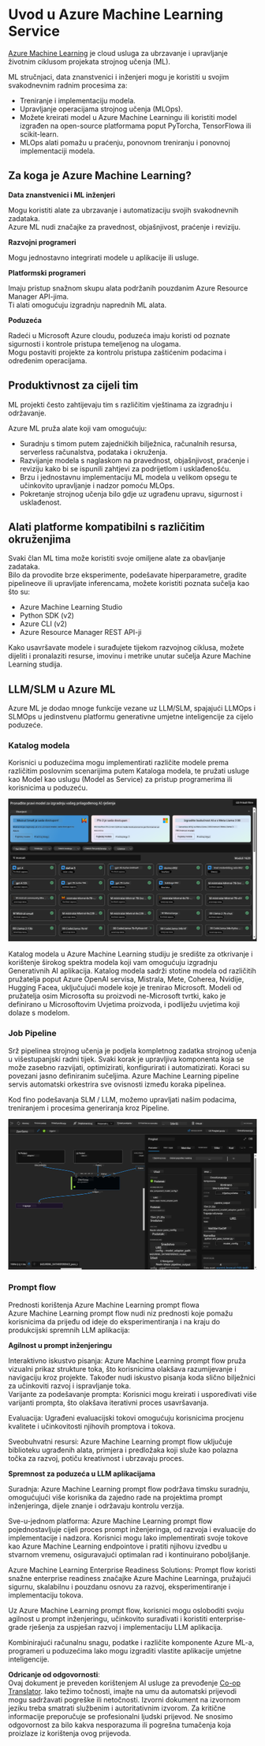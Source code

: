 <!--
CO_OP_TRANSLATOR_METADATA:
{
  "original_hash": "7fe541373802e33568e94e13226d463c",
  "translation_date": "2025-07-17T09:48:58+00:00",
  "source_file": "md/03.FineTuning/Introduce_AzureML.md",
  "language_code": "hr"
}
-->
# **Uvod u Azure Machine Learning Service**

[Azure Machine Learning](https://ml.azure.com?WT.mc_id=aiml-138114-kinfeylo) je cloud usluga za ubrzavanje i upravljanje životnim ciklusom projekata strojnog učenja (ML).

ML stručnjaci, data znanstvenici i inženjeri mogu je koristiti u svojim svakodnevnim radnim procesima za:

- Treniranje i implementaciju modela.
- Upravljanje operacijama strojnog učenja (MLOps).
- Možete kreirati model u Azure Machine Learningu ili koristiti model izgrađen na open-source platformama poput PyTorcha, TensorFlowa ili scikit-learn.
- MLOps alati pomažu u praćenju, ponovnom treniranju i ponovnoj implementaciji modela.

## Za koga je Azure Machine Learning?

**Data znanstvenici i ML inženjeri**

Mogu koristiti alate za ubrzavanje i automatizaciju svojih svakodnevnih zadataka.  
Azure ML nudi značajke za pravednost, objašnjivost, praćenje i reviziju.

**Razvojni programeri**

Mogu jednostavno integrirati modele u aplikacije ili usluge.

**Platformski programeri**

Imaju pristup snažnom skupu alata podržanih pouzdanim Azure Resource Manager API-jima.  
Ti alati omogućuju izgradnju naprednih ML alata.

**Poduzeća**

Radeći u Microsoft Azure cloudu, poduzeća imaju koristi od poznate sigurnosti i kontrole pristupa temeljenog na ulogama.  
Mogu postaviti projekte za kontrolu pristupa zaštićenim podacima i određenim operacijama.

## Produktivnost za cijeli tim  
ML projekti često zahtijevaju tim s različitim vještinama za izgradnju i održavanje.

Azure ML pruža alate koji vam omogućuju:  
- Suradnju s timom putem zajedničkih bilježnica, računalnih resursa, serverless računalstva, podataka i okruženja.  
- Razvijanje modela s naglaskom na pravednost, objašnjivost, praćenje i reviziju kako bi se ispunili zahtjevi za podrijetlom i usklađenošću.  
- Brzu i jednostavnu implementaciju ML modela u velikom opsegu te učinkovito upravljanje i nadzor pomoću MLOps.  
- Pokretanje strojnog učenja bilo gdje uz ugrađenu upravu, sigurnost i usklađenost.

## Alati platforme kompatibilni s različitim okruženjima

Svaki član ML tima može koristiti svoje omiljene alate za obavljanje zadataka.  
Bilo da provodite brze eksperimente, podešavate hiperparametre, gradite pipelineove ili upravljate inferencama, možete koristiti poznata sučelja kao što su:  
- Azure Machine Learning Studio  
- Python SDK (v2)  
- Azure CLI (v2)  
- Azure Resource Manager REST API-ji

Kako usavršavate modele i surađujete tijekom razvojnog ciklusa, možete dijeliti i pronalaziti resurse, imovinu i metrike unutar sučelja Azure Machine Learning studija.

## **LLM/SLM u Azure ML**

Azure ML je dodao mnoge funkcije vezane uz LLM/SLM, spajajući LLMOps i SLMOps u jedinstvenu platformu generativne umjetne inteligencije za cijelo poduzeće.

### **Katalog modela**

Korisnici u poduzećima mogu implementirati različite modele prema različitim poslovnim scenarijima putem Kataloga modela, te pružati usluge kao Model kao uslugu (Model as Service) za pristup programerima ili korisnicima u poduzeću.

![models](../../../../translated_images/models.e6c7ff50a51806fd0bfd398477e3db3d5c3dc545cd7308344e448e0b8d8295a1.hr.png)

Katalog modela u Azure Machine Learning studiju je središte za otkrivanje i korištenje širokog spektra modela koji vam omogućuju izgradnju Generativnih AI aplikacija. Katalog modela sadrži stotine modela od različitih pružatelja poput Azure OpenAI servisa, Mistrala, Mete, Coherea, Nvidije, Hugging Facea, uključujući modele koje je trenirao Microsoft. Modeli od pružatelja osim Microsofta su proizvodi ne-Microsoft tvrtki, kako je definirano u Microsoftovim Uvjetima proizvoda, i podliježu uvjetima koji dolaze s modelom.

### **Job Pipeline**

Srž pipelinea strojnog učenja je podjela kompletnog zadatka strojnog učenja u višestupanjski radni tijek. Svaki korak je upravljiva komponenta koja se može zasebno razvijati, optimizirati, konfigurirati i automatizirati. Koraci su povezani jasno definiranim sučeljima. Azure Machine Learning pipeline servis automatski orkestrira sve ovisnosti između koraka pipelinea.

Kod fino podešavanja SLM / LLM, možemo upravljati našim podacima, treniranjem i procesima generiranja kroz Pipeline.

![finetuning](../../../../translated_images/finetuning.6559da198851fa523d94d6f0b9f271fa6e1bbac13db0024ebda43cb5348a4633.hr.png)

### **Prompt flow**

Prednosti korištenja Azure Machine Learning prompt flowa  
Azure Machine Learning prompt flow nudi niz prednosti koje pomažu korisnicima da prijeđu od ideje do eksperimentiranja i na kraju do produkcijski spremnih LLM aplikacija:

**Agilnost u prompt inženjeringu**

Interaktivno iskustvo pisanja: Azure Machine Learning prompt flow pruža vizualni prikaz strukture toka, što korisnicima olakšava razumijevanje i navigaciju kroz projekte. Također nudi iskustvo pisanja koda slično bilježnici za učinkoviti razvoj i ispravljanje toka.  
Varijante za podešavanje prompta: Korisnici mogu kreirati i uspoređivati više varijanti prompta, što olakšava iterativni proces usavršavanja.

Evaluacija: Ugrađeni evaluacijski tokovi omogućuju korisnicima procjenu kvalitete i učinkovitosti njihovih promptova i tokova.

Sveobuhvatni resursi: Azure Machine Learning prompt flow uključuje biblioteku ugrađenih alata, primjera i predložaka koji služe kao polazna točka za razvoj, potiču kreativnost i ubrzavaju proces.

**Spremnost za poduzeća u LLM aplikacijama**

Suradnja: Azure Machine Learning prompt flow podržava timsku suradnju, omogućujući više korisnika da zajedno rade na projektima prompt inženjeringa, dijele znanje i održavaju kontrolu verzija.

Sve-u-jednom platforma: Azure Machine Learning prompt flow pojednostavljuje cijeli proces prompt inženjeringa, od razvoja i evaluacije do implementacije i nadzora. Korisnici mogu lako implementirati svoje tokove kao Azure Machine Learning endpointove i pratiti njihovu izvedbu u stvarnom vremenu, osiguravajući optimalan rad i kontinuirano poboljšanje.

Azure Machine Learning Enterprise Readiness Solutions: Prompt flow koristi snažne enterprise readiness značajke Azure Machine Learninga, pružajući sigurnu, skalabilnu i pouzdanu osnovu za razvoj, eksperimentiranje i implementaciju tokova.

Uz Azure Machine Learning prompt flow, korisnici mogu osloboditi svoju agilnost u prompt inženjeringu, učinkovito surađivati i koristiti enterprise-grade rješenja za uspješan razvoj i implementaciju LLM aplikacija.

Kombinirajući računalnu snagu, podatke i različite komponente Azure ML-a, programeri u poduzećima lako mogu izgraditi vlastite aplikacije umjetne inteligencije.

**Odricanje od odgovornosti**:  
Ovaj dokument je preveden korištenjem AI usluge za prevođenje [Co-op Translator](https://github.com/Azure/co-op-translator). Iako težimo točnosti, imajte na umu da automatski prijevodi mogu sadržavati pogreške ili netočnosti. Izvorni dokument na izvornom jeziku treba smatrati službenim i autoritativnim izvorom. Za kritične informacije preporučuje se profesionalni ljudski prijevod. Ne snosimo odgovornost za bilo kakva nesporazuma ili pogrešna tumačenja koja proizlaze iz korištenja ovog prijevoda.